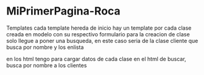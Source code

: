 # MiPrimerPagina-Roca
Templates
cada template hereda de inicio 
hay un template por cada clase creada en modelo con su respectivo formulario para la creacion de clase
solo llegue a poner una busqueda, en este caso seria de la clase cliente que busca por nombre y los enlista

en los html tengo para cargar datos de cada clase en el html de buscar, busca por nombre a los clientes


